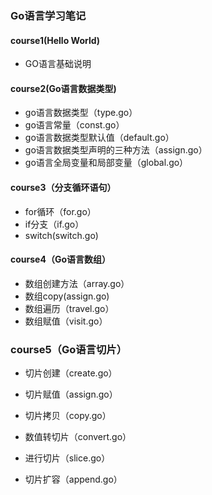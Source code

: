 ### Go语言学习笔记

#### course1(Hello World)

- GO语言基础说明

#### course2(Go语言数据类型)

- go语言数据类型（type.go）
- go语言常量（const.go）
- go语言数据类型默认值（default.go）
- go语言数据类型声明的三种方法（assign.go）
- go语言全局变量和局部变量（global.go）

#### course3（分支循环语句）

- for循环（for.go）
- if分支（if.go）
- switch(switch.go)

#### course4（Go语言数组）

- 数组创建方法（array.go）
- 数组copy(assign.go)
- 数组遍历（travel.go）
- 数组赋值（visit.go）

### course5（Go语言切片）

- 切片创建（create.go）

- 切片赋值（assign.go）

- 切片拷贝（copy.go）

- 数值转切片（convert.go）

- 进行切片（slice.go）

- 切片扩容（append.go）